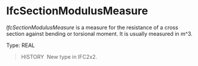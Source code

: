 IfcSectionModulusMeasure
========================

_IfcSectionModulusMeasure_ is a measure for the resistance of a cross section against bending or torsional moment. It is usually measured in m\^3.

Type: REAL

> HISTORY&nbsp; New type in IFC2x2.
